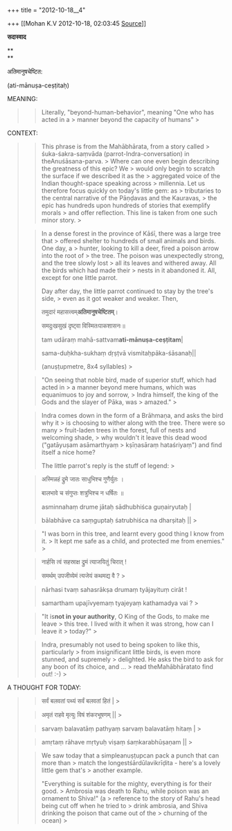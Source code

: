 +++
title = "2012-10-18__4"

+++
[[Mohan K.V	2012-10-18, 02:03:45 [Source](https://groups.google.com/g/sadaswada/c/OSQ8JRtRa68)]]



**सदास्वाद**

**  
**

अतिमानुषचेष्टित:  

  

(ati-mānuṣa-ceṣṭitaḥ)

  

MEANING:

> 
> > Literally, "beyond-human-behavior", meaning "One who has acted in a > manner beyond the capacity of humans" >
> 

  

CONTEXT:

> 
> > This phrase is from the Mahābhārata, from a story called > śuka-śakra-saṃvāda (parrot-Indra-conversation) in theAnuśāsana-parva. > Where can one even begin describing the greatness of this epic? We > would only begin to scratch the surface if we described it as the > aggregated voice of the Indian thought-space speaking across > millennia. Let us therefore focus quickly on today's little gem: as > tributaries to the central narrative of the Pāṇḍavas and the Kauravas, > the epic has hundreds upon hundreds of stories that exemplify morals > and offer reflection. This line is taken from one such minor story. >
> 
> > 
> >   
> > 
> > 
> > In a dense forest in the province of Kāśī, there was a large tree that > offered shelter to hundreds of small animals and birds. One day, a > hunter, looking to kill a deer, fired a poison arrow into the root of > the tree. The poison was unexpectedly strong, and the tree slowly lost > all its leaves and withered away. All the birds which had made their > nests in it abandoned it. All, except for one little parrot.
> > 
> > 
> >   
> > 
> > 
> > Day after day, the little parrot continued to stay by the tree's side, > even as it got weaker and weaker. Then,
> > 
> > 
> >   
> > 
> > 
> > 
> > तमुदारं महासत्त्वम्**अतिमानुषचेष्टितम्**।
> > 
> > 
> > समदुःखसुखं दृष्ट्वा विस्मितःपाकशासनः॥
> > 
> > 
> > 
> >   
> > 
> > 
> > 
> > tam udāraṃ mahā-sattvam**ati-mānuṣa-ceṣṭitam**\|
> > 
> > 
> > sama-duḥkha-sukhaṃ dṛṣṭvā vismitaḥpāka-śāsanaḥ\|\|
> > 
> > 
> > 
> > 
> >   
> > 
> > 
> > (anuṣṭupmetre, 8x4 syllables) >
> 
> > 
> >   
> > 
> > 
> > "On seeing that noble bird, made of superior stuff, which had acted in > a manner beyond mere humans, which was equanimuos to joy and sorrow, > Indra himself, the king of the Gods and the slayer of Pāka, was > amazed." >
> 
> > 
> >   
> > 
> > 
> > Indra comes down in the form of a Brāhmaṇa, and asks the bird why it > is choosing to wither along with the tree. There were so many > fruit-laden trees in the forest, full of nests and welcoming shade, > why wouldn't it leave this dead wood ("gatāyuṣam asāmarthyaṃ > kṣīṇasāraṃ hataśriyaṃ") and find itself a nice home?
> > 
> > 
> >   
> > 
> > 
> > The little parrot's reply is the stuff of legend: >
> 
> > 
> >   
> > 
> > 
> > 
> > अस्मिन्नहं द्रुमे जातः साधुभिश्च गुणैर्युतः ।
> > 
> > 
> > बालभावे च संगुप्तः शत्रुभिश्च न धर्षितः ॥
> > 
> > 
> >   
> > 
> > 
> > 
> > asminnahaṃ drume jātaḥ sādhubhiśca guṇairyutaḥ \|
> > 
> > 
> > bālabhāve ca saṃguptaḥ śatrubhiśca na dharṣitaḥ \|\| >
> 
> > 
> > 
> >   
> > 
> > 
> > "I was born in this tree, and learnt every good thing I know from it. > It kept me safe as a child, and protected me from enemies." >
> 
> > 
> >   
> > 
> > 
> > नार्हसि त्वं सहस्राक्ष द्रुमं त्याजयितुं चिरात् !
> > 
> > 
> > समर्थम् उपजीव्येमं त्यजेयं कथमद्य वै ? >
> 
> > 
> > 
> >   
> > 
> > 
> > 
> > nārhasi tvaṃ sahasrākṣa drumaṃ tyājayituṃ cirāt !
> > 
> > 
> > samartham upajīvyemaṃ tyajeyaṃ kathamadya vai ? >
> 
> > 
> > 
> >   
> > 
> > 
> > "It is**not in your authority**, O King of the Gods, to make me leave > this tree. I lived with it when it was strong, how can I leave it > today?" >
> 
> > 
> >   
> > 
> > 
> > Indra, presumably not used to being spoken to like this, particularly > from insignificant little birds, is even more stunned, and supremely > delighted. He asks the bird to ask for any boon of its choice, and ... > read theMahābhāratato find out! :-) >
> 
> > 
> >   
> > 
> > 
> >   
> > 
> > 

A THOUGHT FOR TODAY:

  

> 
> > 
> > 
> > 
> > 
> > सर्वं बलवतां पथ्यं सर्वं बलवतां हितं \| >
> 
> > 
> > अमृतं राहवे मृत्युः विषं शंकरभूषणम् \|\| >
> 
> > 
> > 
> > 
> > 
> > 
> >   
> > 
> > 
> > 
> > 
> > 
> > 
> > 
> > 
> > sarvaṃ balavatāṃ pathyaṃ sarvaṃ balavatāṃ hitaṃ \| >
> 
> > 
> > amṛtaṃ rāhave mṛtyuḥ viṣaṃ śaṃkarabhūṣaṇam \|\| >
> 
> > 
> > 
> > 
> > 
> > 
> > 
> > 
> >   
> > 
> > 
> > We saw today that a simpleanuṣṭupcan pack a punch that can more than > match the longestśārdūlavikrīḍita - here's a lovely little gem that's > another example.
> > 
> > 
> >   
> > 
> > 
> > "Everything is suitable for the mighty, everything is for their good. > Ambrosia was death to Rahu, while poison was an ornament to Shiva!" (a > reference to the story of Rahu's head being cut off when he tried to > drink ambrosia, and Shiva drinking the poison that came out of the > churning of the ocean) >
> 

